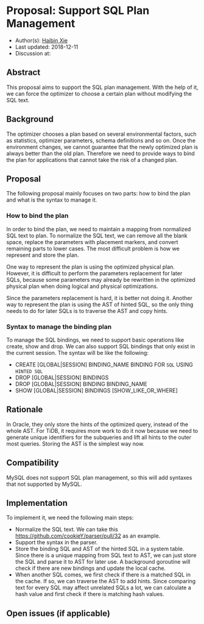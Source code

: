 # Proposal: Support SQL Plan Management

- Author(s): [Haibin Xie](https://github.com/lamxTyler)
- Last updated: 2018-12-11
- Discussion at:

## Abstract

This proposal aims to support the SQL plan management. With the help of it, we can force the optimizer to choose a certain plan without modifying the SQL text.

## Background

The optimizer chooses a plan based on several environmental factors, such as statistics, optimizer parameters, schema definitions and so on. Once the environment changes, we cannot guarantee that the newly optimized plan is always better than the old plan. Therefore we need to provide ways to bind the plan for applications that cannot take the risk of a changed plan.

## Proposal

The following proposal mainly focuses on two parts: how to bind the plan and what is the syntax to manage it.

### How to bind the plan

In order to bind the plan, we need to maintain a mapping from normalized SQL text to plan. To normalize the SQL text, we can remove all the blank space, replace the parameters with placement markers, and convert remaining parts to lower cases. The most difficult problem is how we represent and store the plan.

One way to represent the plan is using the optimized physical plan. However, it is difficult to perform the parameters replacement for later SQLs, because some parameters may already be rewritten in the optimized physical plan when doing logical and physical optimizations.

Since the parameters replacement is hard, it is better not doing it. Another way to represent the plan is using the AST of hinted SQL, so the only thing needs to do for later SQLs is to traverse the AST and copy hints.

### Syntax to manage the binding plan

To manage the SQL bindings, we need to support basic operations like create, show and drop. We can also support SQL bindings that only exist in the current session. The syntax will be like the following:

- CREATE [GLOBAL|SESSION] BINDING_NAME BINDING FOR `SQL` USING `HINTED SQL`
- DROP [GLOBAL|SESSION] BINDINGS
- DROP [GLOBAL|SESSION] BINDING BINDING_NAME
- SHOW [GLOBAL|SESSION] BINDINGS [SHOW_LIKE_OR_WHERE]

## Rationale

In Oracle, they only store the hints of the optimized query, instead of the whole AST. For TiDB, it requires more work to do it now because we need to generate unique identifiers for the subqueries and lift all hints to the outer most queries. Storing the AST is the simplest way now.

## Compatibility

MySQL does not support SQL plan management, so this will add syntaxes that not supported by MySQL.

## Implementation

To implement it, we need the following main steps:

- Normalize the SQL text. We can take this https://github.com/cookieY/parser/pull/32 as an example.
- Support the syntax in the parser.
- Store the binding SQL and AST of the hinted SQL in a system table. Since there is a unique mapping from SQL text to AST, we can just store the SQL and parse it to AST for later use. A background goroutine will check if there are new bindings and update the local cache.
- When another SQL comes, we first check if there is a matched SQL in the cache. If so, we can traverse the AST to add hints. Since comparing text for every SQL may affect unrelated SQLs a lot, we can calculate a hash value and first check if there is matching hash values.

## Open issues (if applicable)
